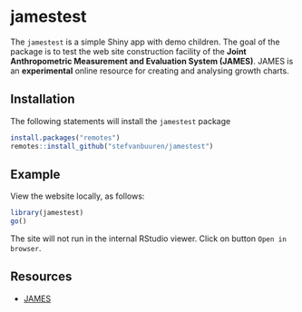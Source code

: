 
<!-- README.md is generated from README.Rmd. Please edit that file -->

# jamestest

The `jamestest` is a simple Shiny app with demo children. The goal of
the package is to test the web site construction facility of the **Joint
Anthropometric Measurement and Evaluation System (JAMES)**. JAMES is an
**experimental** online resource for creating and analysing growth
charts.

## Installation

The following statements will install the `jamestest` package

``` r
install.packages("remotes")
remotes::install_github("stefvanbuuren/jamestest")
```

## Example

View the website locally, as follows:

``` r
library(jamestest)
go()
```

The site will not run in the internal RStudio viewer. Click on button
`Open in browser`.

## Resources

  - [JAMES](https://github.com/stefvanbuuren/james)
